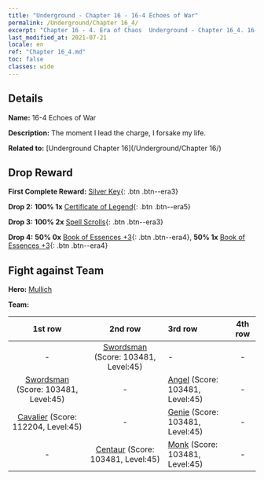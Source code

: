```yaml
---
title: "Underground - Chapter 16 - 16-4 Echoes of War"
permalink: /Underground/Chapter 16_4/
excerpt: "Chapter 16 - 4. Era of Chaos  Underground - Chapter 16_4. 16-4 Echoes of War"
last_modified_at: 2021-07-21
locale: en
ref: "Chapter 16_4.md"
toc: false
classes: wide
---
```


## Details

 **Name:** 16-4 Echoes of War

 **Description:** The moment I lead the charge, I forsake my life. 

 **Related to:** [Underground Chapter 16](/Underground/Chapter 16/)

## Drop Reward

 **First Complete Reward:** [Silver Key](/Items/con_693/){: .btn .btn--era3}

 **Drop 2:** **100% 1x** [Certificate of Legend](/Items/mat_67/){: .btn .btn--era5}

 **Drop 3:** **100% 2x** [Spell Scrolls](/Items/con_694/){: .btn .btn--era3}

 **Drop 4:** **50% 0x** [Book of Essences +3](/Items/mat_60/){: .btn .btn--era4}, **50% 1x** [Book of Essences +3](/Items/mat_60/){: .btn .btn--era4}


## Fight against Team
 **Hero:** [Mullich](/heroes/Mullich/)

 **Team:**


  | 1st row | 2nd row | 3rd row | 4th row |
  |:----:|:----:|:----|:----:|
  | - | [Swordsman](/units/Swordsman/) (Score: 103481, Level:45)  | - | - |
  | [Swordsman](/units/Swordsman/) (Score: 103481, Level:45)  | - | [Angel](/units/Angel/) (Score: 103481, Level:45)  | - |
  | [Cavalier](/units/Cavalier/) (Score: 112204, Level:45)  | - | [Genie](/units/Genie/) (Score: 103481, Level:45)  | - |
  | - | [Centaur](/units/Centaur/) (Score: 103481, Level:45)  | [Monk](/units/Monk/) (Score: 103481, Level:45)  | - |


